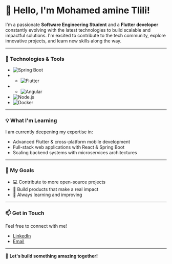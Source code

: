 # 👋 Hello, I'm Mohamed amine Tlili!

I'm a passionate **Software Engineering Student** and a **Flutter developer** constantly evolving with the latest technologies to build scalable and impactful solutions. I'm excited to contribute to the tech community, explore innovative projects, and learn new skills along the way.

---

### 🚀 Technologies & Tools
- ![Spring Boot](https://img.shields.io/badge/-Spring%20Boot-6DB33F?logo=spring-boot&logoColor=white&style=flat-square)
- - ![Flutter](https://img.shields.io/badge/-Flutter-02569B?logo=flutter&logoColor=white&style=flat-square)
- - ![Angular](https://img.shields.io/badge/-Angular-DD0031?logo=angular&logoColor=white&style=flat-square)
- ![Node.js](https://img.shields.io/badge/-Node.js-339933?logo=node.js&logoColor=white&style=flat-square) 
- ![Docker](https://img.shields.io/badge/-Docker-2496ED?logo=docker&logoColor=white&style=flat-square)


---

### 💡 What I'm Learning
I am currently deepening my expertise in:
- Advanced Flutter & cross-platform mobile development
- Full-stack web applications with React & Spring Boot
- Scaling backend systems with microservices architectures

---

### 🎯 My Goals
- 💻 Contribute to more open-source projects
- 🚀 Build products that make a real impact
- 🧠 Always learning and improving

---

### 📫 Get in Touch

Feel free to connect with me!
- [LinkedIn](https://www.linkedin.com/in/mohamed-amine-tlili-8a123522a/)
- [Email](mailto:mohamedaminetlili02@gmail.com)

---

🌟 **Let's build something amazing together!**
